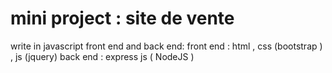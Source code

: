 # mini project : site de vente 
write in javascript front end and back end:
front end : html , css (bootstrap ) , js (jquery)
back end : express js ( NodeJS )